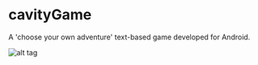 # cavityGame
A 'choose your own adventure' text-based game developed for Android.

![alt tag](https://github.com/HamishBrindle/cavityGame/blob/master/phone.png)
